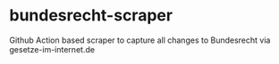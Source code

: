 # bundesrecht-scraper
Github Action based scraper to capture all changes to Bundesrecht via gesetze-im-internet.de
